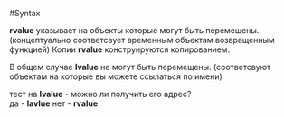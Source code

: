 #Syntax

**rvalue** указывает на объекты которые могут быть перемещены. (концептуально соответсвует временным объектам возвращенным функцией)
Копии **rvalue** конструируются копированием.

В общем случае **lvalue** не могут быть перемещены. (соответсвуют объектам на которые вы можете ссылаться по имени)

тест на **lvalue** - можно ли получить его адрес?  
да - **lavlue**
нет - **rvalue**